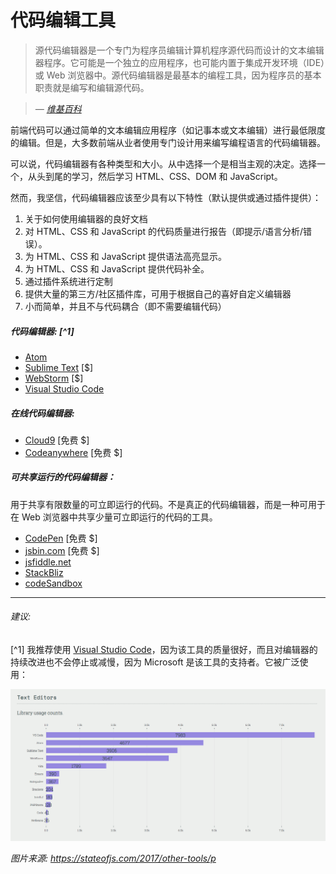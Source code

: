 # 代码编辑工具

> 源代码编辑器是一个专门为程序员编辑计算机程序源代码而设计的文本编辑器程序。它可能是一个独立的应用程序，也可能内置于集成开发环境（IDE）或 Web 浏览器中。源代码编辑器是最基本的编程工具，因为程序员的基本职责就是编写和编辑源代码。

><cite>&#8212; [维基百科](https://en.wikipedia.org/wiki/Source_code_editor)</cite>

前端代码可以通过简单的文本编辑应用程序（如记事本或文本编辑）进行最低限度的编辑。但是，大多数前端从业者使用专门设计用来编写编程语言的代码编辑器。

可以说，代码编辑器有各种类型和大小。从中选择一个是相当主观的决定。选择一个，从头到尾的学习，然后学习 HTML、CSS、DOM 和 JavaScript。

然而，我坚信，代码编辑器应该至少具有以下特性（默认提供或通过插件提供）：

1. 关于如何使用编辑器的良好文档
2. 对 HTML、CSS 和 JavaScript 的代码质量进行报告（即提示/语言分析/错误）。
3. 为 HTML、CSS 和 JavaScript 提供语法高亮显示。
4. 为 HTML、CSS 和 JavaScript 提供代码补全。
5. 通过插件系统进行定制
6. 提供大量的第三方/社区插件库，可用于根据自己的喜好自定义编辑器
7. 小而简单，并且不与代码耦合（即不需要编辑代码）


##### 代码编辑器: [^1]

* [Atom](https://atom.io/)
* [Sublime Text](http://www.sublimetext.com/) [$]
* [WebStorm](https://www.jetbrains.com/webstorm/whatsnew/) [$]
* [Visual Studio Code](https://code.visualstudio.com/)

##### 在线代码编辑器:

* [Cloud9](https://c9.io) [免费 $]
* [Codeanywhere](https://codeanywhere.com) [免费 $]

##### 可共享运行的代码编辑器：

用于共享有限数量的可立即运行的代码。不是真正的代码编辑器，而是一种可用于在 Web 浏览器中共享少量可立即运行的代码的工具。

* [CodePen](http://codepen.io/) [免费 $]
* [jsbin.com](http://jsbin.com/) [免费 $]
* [jsfiddle.net](http://jsfiddle.net/)
* [StackBliz](https://stackblitz.com/)
* [codeSandbox](https://codesandbox.io/)

***

###### 建议:

[^1] 我推荐使用 [Visual Studio Code](https://code.visualstudio.com/)，因为该工具的质量很好，而且对编辑器的持续改进也不会停止或减慢，因为 Microsoft 是该工具的支持者。它被广泛使用：

![](../images/vscode.png "https://stateofjs.com/2017/other-tools/p")

<cite>图片来源: <a href="https://stateofjs.com/2017/other-tools/p">https://stateofjs.com/2017/other-tools/p</a></cite>
































